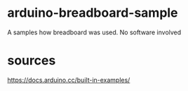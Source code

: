 # arduino-breadboard-sample
A samples how breadboard was used. No software involved

# sources
https://docs.arduino.cc/built-in-examples/
